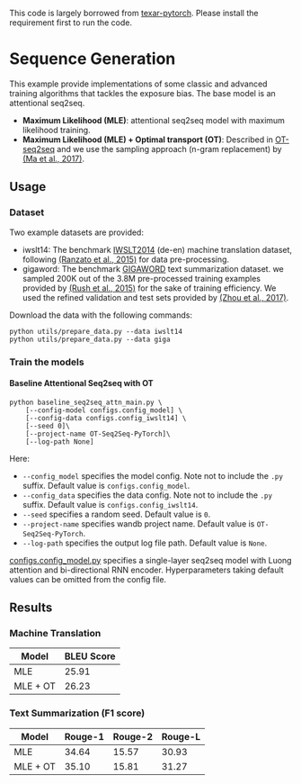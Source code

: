 <!-- MIT License

Copyright (c) 2019 LiqunChen

Permission is hereby granted, free of charge, to any person obtaining a copy
of this software and associated documentation files (the "Software"), to deal
in the Software without restriction, including without limitation the rights
to use, copy, modify, merge, publish, distribute, sublicense, and/or sell
copies of the Software, and to permit persons to whom the Software is
furnished to do so, subject to the following conditions:

The above copyright notice and this permission notice shall be included in all
copies or substantial portions of the Software.

THE SOFTWARE IS PROVIDED "AS IS", WITHOUT WARRANTY OF ANY KIND, EXPRESS OR
IMPLIED, INCLUDING BUT NOT LIMITED TO THE WARRANTIES OF MERCHANTABILITY,
FITNESS FOR A PARTICULAR PURPOSE AND NONINFRINGEMENT. IN NO EVENT SHALL THE
AUTHORS OR COPYRIGHT HOLDERS BE LIABLE FOR ANY CLAIM, DAMAGES OR OTHER
LIABILITY, WHETHER IN AN ACTION OF CONTRACT, TORT OR OTHERWISE, ARISING FROM,
OUT OF OR IN CONNECTION WITH THE SOFTWARE OR THE USE OR OTHER DEALINGS IN THE
SOFTWARE. -->

This code is largely borrowed from [texar-pytorch](https://github.com/asyml/texar-pytorch).
Please install the requirement first to run the code.

# Sequence Generation #
This example provide implementations of some classic and advanced training algorithms that tackles the exposure bias. The base model is an attentional seq2seq.

* **Maximum Likelihood (MLE)**: attentional seq2seq model with maximum likelihood training.
* **Maximum Likelihood (MLE) + Optimal transport (OT)**: Described in [OT-seq2seq](https://arxiv.org/pdf/1901.06283.pdf) and we use the sampling approach (n-gram replacement) by [(Ma et al., 2017)](https://arxiv.org/abs/1705.07136).

## Usage ##

### Dataset ###

Two example datasets are provided:

  * iwslt14: The benchmark [IWSLT2014](https://sites.google.com/site/iwsltevaluation2014/home) (de-en) machine translation dataset, following [(Ranzato et al., 2015)](https://arxiv.org/pdf/1511.06732.pdf) for data pre-processing.
  * gigaword: The benchmark [GIGAWORD](https://catalog.ldc.upenn.edu/LDC2003T05) text summarization dataset. we sampled 200K out of the 3.8M pre-processed training examples provided by [(Rush et al., 2015)](https://www.aclweb.org/anthology/D/D15/D15-1044.pdf) for the sake of training efficiency. We used the refined validation and test sets provided by [(Zhou et al., 2017)](https://arxiv.org/pdf/1704.07073.pdf).

Download the data with the following commands:

```
python utils/prepare_data.py --data iwslt14
python utils/prepare_data.py --data giga
```

### Train the models ###

#### Baseline Attentional Seq2seq with OT

```
python baseline_seq2seq_attn_main.py \
    [--config-model configs.config_model] \
    [--config-data configs.config_iwslt14] \
    [--seed 0]\
    [--project-name OT-Seq2Seq-PyTorch]\
    [--log-path None]
```

Here:
  * `--config_model` specifies the model config. Note not to include the `.py` suffix. Default value is `configs.config_model`.
  * `--config_data` specifies the data config. Note not to include the `.py` suffix. Default value is `configs.config_iwslt14`.
  * `--seed` specifies a random seed. Default value is `0`.
  * `--project-name` specifies wandb project name. Default value is `OT-Seq2Seq-PyTorch`.
  * `--log-path` specifies the output log file path. Default value is `None`.

[configs.config_model.py](./configs/config_model.py) specifies a single-layer seq2seq model with Luong attention and bi-directional RNN encoder. Hyperparameters taking default values can be omitted from the config file.

## Results ##

### Machine Translation
| Model      | BLEU Score   |
| -----------| -------|
| MLE        | 25.91 |
| MLE + OT |  26.23 |

### Text Summarization (F1 score)
| Model      | Rouge-1   | Rouge-2 | Rouge-L |
| -----------| -------|-------|-------|
| MLE        | 34.64  | 15.57 | 30.93 |
| MLE + OT | 35.10 | 15.81 | 31.27 |